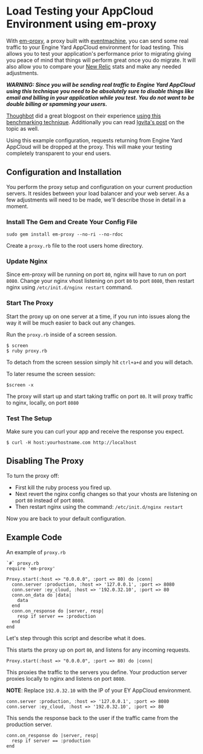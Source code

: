 # Load Testing your AppCloud Environment using em-proxy

With [em-proxy](http://github.com/igrigorik/em-proxy), a proxy built with [eventmachine](http://rubyeventmachine.com/), you can send some real traffic to your Engine Yard AppCloud environment for load testing.  This allows you to test your application's performance prior to migrating giving you peace of mind that things will perform great once you do migrate. It will also allow you to compare your [New Relic](http://rpm.newrelic.com) stats and make any needed adjustments. 

***WARNING: Since you will be sending real traffic to Engine Yard AppCloud using this technique you need to be absolutely sure to disable things like email and billing in your application while you test.  You do not want to be double billing or spamming your users.***

[Thoughbot](http://thoughtbot.com) did a great blogpost on their experience [using this benchmarking technique](http://robots.thoughtbot.com/post/486653439/hopping-in-the-cloud).  Additionally you can read [Igvita's post](http://www.igvita.com/2009/04/20/ruby-proxies-for-scale-and-monitoring) on the topic as well.

Using this example configuration, requests returning from Engine Yard AppCloud will be dropped at the proxy. This will make your testing completely transparent to your end users. 

## Configuration and Installation

You perform the proxy setup and configuration on your current production servers.  It resides between your load balancer and your web server.  As a few adjustments will need to be made, we'll describe those in detail in a moment.

### Install The Gem and Create Your Config File
    sudo gem install em-proxy --no-ri --no-rdoc

Create a `proxy.rb` file to the root users home directory.


### Update Nginx

Since em-proxy will be running on port `80`, nginx will have to run on port `8080`.  Change your nginx vhost listening on port `80` to port `8080`, then restart nginx using `/etc/init.d/nginx restart` command.

### Start The Proxy

Start the proxy up on one server at a time, if you run into issues along the way it will be much easier to back out any changes.

Run the `proxy.rb` inside of a screen session.


    $ screen
    $ ruby proxy.rb


To detach from the screen session simply hit `ctrl+a+d` and you will detach.

To later resume the screen session:

    $screen -x


The proxy will start up and start taking traffic on port `80`. It will proxy traffic to nginx, locally, on port `8080` 

### Test The Setup

Make sure you can curl your app and receive the response you expect.


    $ curl -H host:yourhostname.com http://localhost


## Disabling The Proxy

To turn the proxy off:

  - First kill the ruby process you fired up. 
  - Next revert the nginx config changes so that your vhosts are listening on port `80` instead of port `8080`.
  - Then restart nginx using the command: `/etc/init.d/nginx restart`

Now you are back to your default configuration. 

## Example Code

An example of `proxy.rb`


    `#` proxy.rb
    require 'em-proxy'
    
    Proxy.start(:host => "0.0.0.0", :port => 80) do |conn|
      conn.server :production, :host => '127.0.0.1', :port => 8080
      conn.server :ey_cloud, :host => '192.0.32.10', :port => 80
      conn.on_data do |data|
        data
      end
      conn.on_response do |server, resp|
        resp if server == :production
      end
    end


Let's step through this script and describe what it does.

This starts the proxy up on port `80`, and listens for any incoming requests.


    Proxy.start(:host => "0.0.0.0", :port => 80) do |conn|


This proxies the traffic to the servers you define. Your production server proxies locally to nginx and listens on port `8080`. 

**NOTE**: Replace `192.0.32.10` with the IP of your EY AppCloud environment.


    conn.server :production, :host => '127.0.0.1', :port => 8080
    conn.server :ey_cloud, :host => '192.0.32.10', :port => 80


This sends the response back to the user if the traffic came from the production server.


    conn.on_response do |server, resp|
      resp if server == :production
    end